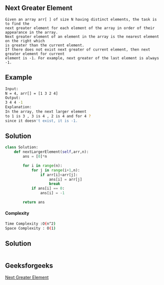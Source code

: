## Next Greater Element
```
Given an array arr[ ] of size N having distinct elements, the task is to find the 
next greater element for each element of the array in order of their appearance in the array.
Next greater element of an element in the array is the nearest element on the right which 
is greater than the current element.
If there does not exist next greater of current element, then next greater element for current 
element is -1. For example, next greater of the last element is always -1.
```

## Example 
```bash
Input: 
N = 4, arr[] = [1 3 2 4]
Output:
3 4 4 -1
Explanation:
In the array, the next larger element 
to 1 is 3 , 3 is 4 , 2 is 4 and for 4 ? 
since it doesn't exist, it is -1.

```

## Solution 

```python
class Solution:
    def nextLargerElement(self,arr,n):
        ans = [0]*n
        
        for i in range(n):
            for j in range(i+1,n):
                if arr[i]<arr[j]:
                    ans[i] = arr[j]
                    break
            if ans[i] == 0:
                ans[i] = -1
                
        return ans
 ```
#### Complexity
```bash
Time Complexity :O(n^2)
Space Complexity : O(1)
```


## Solution
```python

 ```
 

## Geeksforgeeks
[Next Greater Element](https://practice.geeksforgeeks.org/problems/next-larger-element-1587115620/1?page=1&difficulty[]=1&status[]=unsolved&company[]=Amazon&company[]=Microsoft&company[]=Flipkart&company[]=Adobe&company[]=Google&company[]=Goldman%20Sachs&sortBy=submissions)
